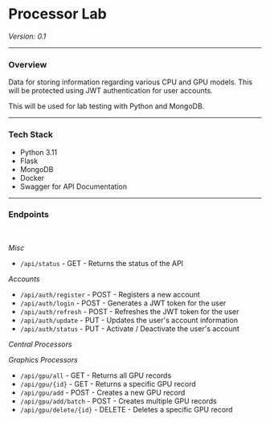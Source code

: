 Processor Lab
======

*Version: 0.1*

---

### Overview

Data for storing information regarding various CPU and GPU models. This will be protected using JWT authentication for user accounts.

This will be used for lab testing with Python and MongoDB.

---

### Tech Stack

- Python 3.11
- Flask
- MongoDB
- Docker
- Swagger for API Documentation

---

### Endpoints
<br/>

*Misc*

- ```/api/status``` - GET - Returns the status of the API

*Accounts*

- ```/api/auth/register``` - POST - Registers a new account
- ```/api/auth/login``` - POST - Generates a JWT token for the user
- ```/api/auth/refresh``` - POST - Refreshes the JWT token for the user
- ```/api/auth/update``` - PUT - Updates the user's account information
- ```/api/auth/status``` - PUT - Activate / Deactivate the user's account

*Central Processors*

*Graphics Processors*

- ```/api/gpu/all``` - GET - Returns all GPU records
- ```/api/gpu/{id}``` - GET - Returns a specific GPU record
- ```/api/gpu/add``` - POST - Creates a new GPU record
- ```/api/gpu/add/batch``` - POST - Creates multiple GPU records
- ```/api/gpu/delete/{id}``` - DELETE - Deletes a specific GPU record